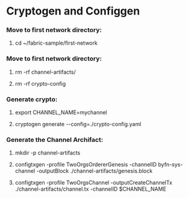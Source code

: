 # Cryptogen and Configgen

### Move to first network directory:

1. cd ~/fabric-sample/first-network

### Move to first network directory:
1. rm -rf channel-artifacts/

2. rm -rf crypto-config

### Generate crypto:
1. export CHANNEL_NAME=mychannel

2. cryptogen generate --config=./crypto-config.yaml

### Generate the Channel Archifact:
1. mkdir -p channel-artifacts

2. configtxgen -profile TwoOrgsOrdererGenesis -channelID byfn-sys-channel -outputBlock ./channel-artifacts/genesis.block

3. configtxgen -profile TwoOrgsChannel -outputCreateChannelTx ./channel-artifacts/channel.tx -channelID $CHANNEL_NAME